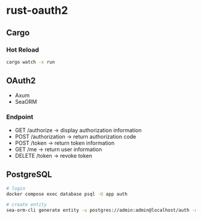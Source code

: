 # rust-oauth2

## Cargo

### Hot Reload

```bash
cargo watch -x run
```

## OAuth2

- Axum
- SeaORM

### Endpoint

- GET /authorize -> display authorization information
- POST /authorization -> return authorization code
- POST /token -> return token information
- GET /me -> return user information
- DELETE /token -> revoke token

## PostgreSQL

```zsh
# login
docker compose exec database psql -U app auth

# create entity
sea-orm-cli generate entity -u postgres://admin:admin@localhost/auth -o src/entity
```
